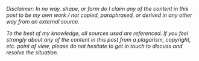 _Disclaimer: In no way, shape, or form do I claim any of the content in this 
post to be my own work / not copied, paraphrased, or derived in any other way
from an external source._
 
_To the best of my knowledge, all sources used are referenced. If you feel 
strongly about any of the content in this post from a plagarism, copyright,
 etc. point of view, please do not hesitate to get in touch to discuss and 
 resolve the situation._
